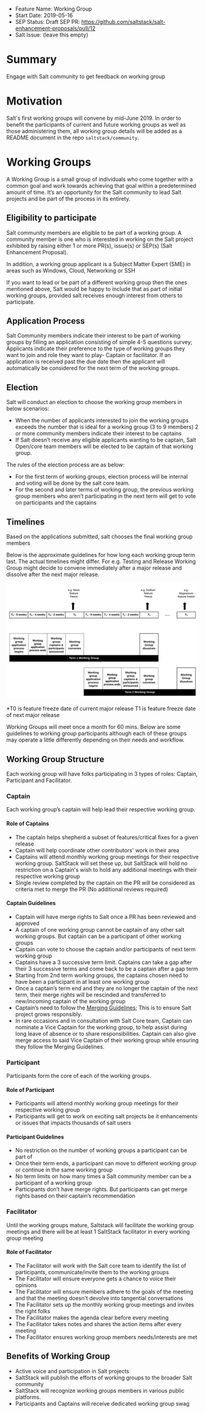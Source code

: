 - Feature Name: Working Group
- Start Date: 2019-05-16
- SEP Status: Draft
SEP PR: https://github.com/saltstack/salt-enhancement-proposals/pull/12
- Salt Issue: (leave this empty)

# Summary
[summary]: #summary

Engage with Salt community to get feedback on working group 

# Motivation
[motivation]: #motivation

Salt's first working groups will convene by mid-June 2019. In order to benefit the participants of current and future working groups as well as those administering them, all working group details will be added as a README document in the repo `saltstack/community`. 

# Working Groups 

A Working Group is a small group of individuals who come together with a common goal and work towards achieving that goal within a predetermined amount of time. It’s an opportunity for the Salt community to lead Salt projects and be part of the process in its entirety. 

## Eligibility to participate 

Salt community members are eligible to be part of a working group. A community member is one who is interested in working on the Salt project exhibited by raising either 1 or more PR(s), issue(s) or SEP(s) (Salt Enhancement Proposal).

In addition, a working group applicant is a Subject Matter Expert (SME) in areas such as Windows, Cloud, Networking or SSH 

If you want to lead or be part of a different working group then the ones mentioned above, Salt would be happy to include that as part of initial working groups, provided salt receives enough interest from others to participate. 

## Application Process

Salt Community members indicate their interest to be part of working groups by filling an application consisting of simple 4-5 questions survey; Applicants indicate their preference to the type of working groups they want to join and role they want to play- Captain or facilitator. If an application is received past the due date then the applicant will automatically be considered for the next term of the working groups. 

## Election 

Salt will conduct an election to choose the working group members in below scenarios: 
- When the number of applicants interested to join the working groups exceeds the number that is ideal for a working group (3 to 9 members) 
2 or more community members indicate their interest to be captains 
- If Salt doesn’t receive any eligible applicants wanting to be captain, Salt Open/core team members will be elected to be captain of that working group. 

The rules of the election process are as below:  
- For the first term of working groups, election process will be internal and voting will be done by the salt core team. 
- For the second and later terms of working group, the previous working group members who aren’t participating in the next term will get to vote on participants and the captains

## Timelines 

Based on the applications submitted, salt chooses the final working group members 

Below is the approximate guidelines for how long each working group term last. The actual timelines might differ. For e.g. Testing and Release Working Group might decide to convene immediately after a major release and dissolve after the next major release. 

![Working Group Timelines](./diagrams/Working-group-timelines.svg)



*T0 is feature freeze date of current major release
 T1 is feature freeze date of next major release


Working Groups will meet once a month for 60 mins. Below are some guidelines to working group participants although each of these groups may operate a little differently depending on their needs and workflow.

## Working Group Structure  

Each working group will have folks participating in 3 types of roles: Captain, Participant and Facilitator. 

### Captain

Each working group’s captain will help lead their respective working group. 

#### Role of Captains
- The captain helps shepherd a subset of features/critical fixes for a given release
- Captain will help coordinate other contributors' work in their area
- Captains will attend monthly working group meetings for their respective working group. SaltStack will set these up, but SaltStack will hold no restriction on a Captain's wish to hold any additional meetings with their respective working group
- Single review completed by the captain on the PR will be considered as criteria met to merge the PR (No additional reviews required) 

#### Captain Guidelines

- Captain will have merge rights to Salt once a PR has been reviewed and approved
- A captain of one working group cannot be captain of any other salt working groups. But captain can be a participant of other working groups 
- Captain can vote to choose the captain and/or participants of next term working group
- Captains have a 3 successive term limit. Captains can take a gap after their 3 successive terms and come back to be a captain after a gap term
- Starting from 2nd term working groups, the captains chosen need to have been a participant in at least one working group 
- Once a captain’s term end and they are no longer the captain of the next term, their merge rights will be rescinded and transferred to new/incoming captain of the working group 
- Captain’s need to follow the [Merging Guidelines](https://github.com/saltstack/salt-enhancement-proposals/); This is to ensure Salt project grows responsibly. 
- In rare occasions and in consultation with Salt Core team, Captain can nominate a Vice Captain for the working group, to help assist during long leave of absence or to share responsibilities. Captain can also give merge access to said Vice Captain of their working group while ensuring they follow the Merging Guidelines.

 
### Participant

Participants form the core of each of the working groups. 

#### Role of Participant 
- Participants will attend monthly working group meetings for their respective working group 
- Participants will get to work on exciting salt projects be it enhancements or issues that impacts thousands of salt users

#### Participant Guidelines 
- No restriction on the number of working groups a participant can be part of 
- Once their term ends, a participant can move to different working group or continue in the same working group 
- No term limits on how many times a Salt community member can be a participant of a working group 
- Participants don’t have merge rights. But participants can get merge rights based on their captain’s recommendation 


### Facilitator 

Until the working groups mature, Saltstack will facilitate the working group meetings and there will be at least 1 SaltStack facilitator in every working group meeting

#### Role of Facilitator 
- The Facilitator will work with the Salt core team to identify the list of participants, communicate/invite them to the working groups 
- The Facilitator will ensure everyone gets a chance to voice their opinions
- The Facilitator will ensure members adhere to the goals of the meeting and that the meeting doesn't devolve into tangential conversations 
- The Facilitator sets up the monthly working group meetings and invites the right folks 
- The Facilitator makes the agenda clear before every meeting
- The Facilitator takes notes and shares the action items after every meeting 
- The Facilitator ensures working group members needs/interests are met 


## Benefits of Working Group 

- Active voice and participation in Salt projects 
- SaltStack will publish the efforts of working groups to the broader Salt community 
- SaltStack will recognize working groups members in various public platforms. 
- Participants and Captains will receive dedicated working group swag

